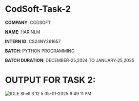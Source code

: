 # CodSoft-Task-2

**COMPANY**: CODSOFT

**NAME**: HARINI.M

**INTERN ID**: CS24NY361657

**BATCH**: PYTHON PROGRAMMING

**BATCH DURATION**: DECEMBER-25,2024 TO JANUARY-25,2025

# OUTPUT FOR TASK 2:
![IDLE Shell 3 12 5 05-01-2025 6 49 11 PM](https://github.com/user-attachments/assets/c4a5c6d6-7fd1-4892-b35c-a8848af18121)
